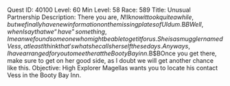 Quest ID: 40100
Level: 60
Min Level: 58
Race: 589
Title: Unusual Partnership
Description: There you are, $N! I know it took quite a while, but we finally have new information on the missing plates of Uldum.$B$BWell, when I say that we “have” something, I mean we found someone who might be able to get it for us. She is a smuggler named Vess, at least I think that's what she calls herself these days. Anyways, I have arranged for you to meet her at the Booty Bay inn.$B$BOnce you get there, make sure to get on her good side, as I doubt we will get another chance like this.
Objective: High Explorer Magellas wants you to locate his contact Vess in the Booty Bay Inn.

